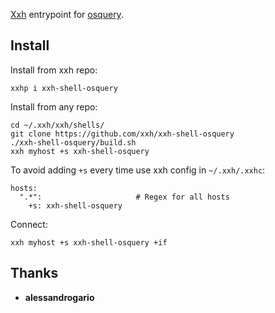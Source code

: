 [Xxh](https://github.com/xxh/xxh) entrypoint for [osquery](https://osquery.io). 

## Install
Install from xxh repo:
```
xxhp i xxh-shell-osquery
```
Install from any repo:
```
cd ~/.xxh/xxh/shells/
git clone https://github.com/xxh/xxh-shell-osquery
./xxh-shell-osquery/build.sh
xxh myhost +s xxh-shell-osquery
```
To avoid adding `+s` every time use xxh config in `~/.xxh/.xxhc`:
```
hosts:
  ".*":                     # Regex for all hosts
    +s: xxh-shell-osquery
```
Connect:
```
xxh myhost +s xxh-shell-osquery +if
```

## Thanks
* **alessandrogario**
